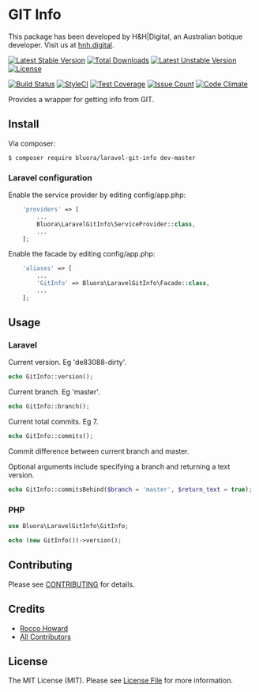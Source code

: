 # GIT Info

This package has been developed by H&H|Digital, an Australian botique developer. Visit us at [hnh.digital](http://hnh.digital).

[![Latest Stable Version](https://poser.pugx.org/bluora/laravel-git-info/v/stable.svg)](https://packagist.org/packages/bluora/laravel-git-info) [![Total Downloads](https://poser.pugx.org/bluora/laravel-git-info/downloads.svg)](https://packagist.org/packages/bluora/laravel-git-info) [![Latest Unstable Version](https://poser.pugx.org/bluora/laravel-git-info/v/unstable.svg)](https://packagist.org/packages/bluora/laravel-git-info) [![License](https://poser.pugx.org/bluora/laravel-git-info/license.svg)](https://packagist.org/packages/bluora/laravel-git-info)

[![Build Status](https://travis-ci.org/bluora/laravel-git-info.svg?branch=master)](https://travis-ci.org/bluora/laravel-git-info) [![StyleCI](https://styleci.io/repos/65619816/shield?branch=master)](https://styleci.io/repos/65619816) [![Test Coverage](https://codeclimate.com/github/bluora/laravel-git-info/badges/coverage.svg)](https://codeclimate.com/github/bluora/laravel-git-info/coverage) [![Issue Count](https://codeclimate.com/github/bluora/laravel-git-info/badges/issue_count.svg)](https://codeclimate.com/github/bluora/laravel-git-info) [![Code Climate](https://codeclimate.com/github/bluora/laravel-git-info/badges/gpa.svg)](https://codeclimate.com/github/bluora/laravel-git-info) 

Provides a wrapper for getting info from GIT.

## Install

Via composer:

`$ composer require bluora/laravel-git-info dev-master`

### Laravel configuration

Enable the service provider by editing config/app.php:

```php
    'providers' => [
        ...
        Bluora\LaravelGitInfo\ServiceProvider::class,
        ...
    ];
```

Enable the facade by editing config/app.php:

```php
    'aliases' => [
        ...
        'GitInfo' => Bluora\LaravelGitInfo\Facade::class,
        ...
    ];
```

## Usage

### Laravel

Current version. Eg 'de83088-dirty'.

```php
echo GitInfo::version();
```

Current branch. Eg 'master'.

```php
echo GitInfo::branch();
```

Current total commits. Eg 7.

```php
echo GitInfo::commits();
```

Commit difference between current branch and master.

Optional arguments include specifying a branch and returning a text version.

```php
echo GitInfo::commitsBehind($branch = 'master', $return_text = true);
```

### PHP

```php
use Bluora\LaravelGitInfo\GitInfo;

echo (new GitInfo())->version();
```

## Contributing

Please see [CONTRIBUTING](https://github.com/bluora/laravel-git-info/blob/master/CONTRIBUTING.md) for details.

## Credits

* [Rocco Howard](https://github.com/therocis)
* [All Contributors](https://github.com/bluora/laravel-git-info/contributors)

## License

The MIT License (MIT). Please see [License File](https://github.com/bluora/laravel-git-info/blob/master/LICENSE) for more information.